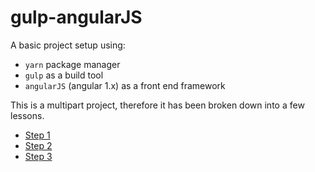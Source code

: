# gulp-angularJS

A basic project setup using:

- `yarn` package manager
- `gulp` as a build tool
- `angularJS` (angular 1.x) as a front end framework

This is a multipart project, therefore it has been broken down into a few lessons.

- [Step 1](docs/step_1.md)
- [Step 2](docs/step_2.md)
- [Step 3](docs/step_3.md)
